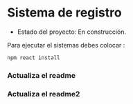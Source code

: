 <h1> Sistema de registro </h1>

- Estado del proyecto: En construcción.

Para ejecutar el sistemas debes colocar :

```sh
npm react install
```

### Actualiza el readme 
### Actualiza el readme2